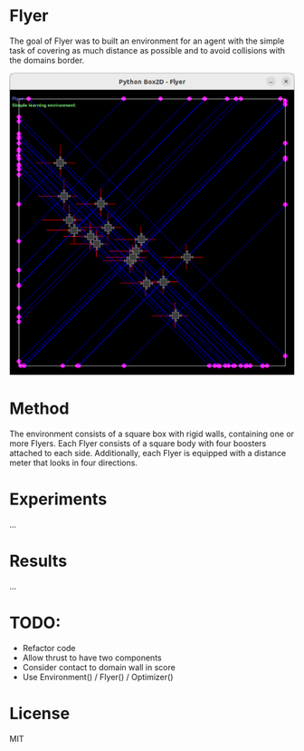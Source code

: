 # Flyer

The goal of Flyer was to built an environment for an agent with the simple task of covering as much distance as possible and to avoid collisions with the domains border.

![](docs/flyer.png)

# Method

The environment consists of a square box with rigid walls, containing one or more Flyers. Each Flyer consists of a square body with four boosters attached to each side. Additionally, each Flyer is equipped with a distance meter that looks in four directions.

# Experiments

...

# Results

...

# TODO:
- Refactor code
- Allow thrust to have two components
- Consider contact to domain wall in score
- Use Environment() / Flyer() / Optimizer()

# License

MIT
